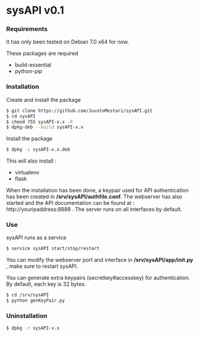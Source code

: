 # sysAPI v0.1

### Requirements

It has only been tested on Debian 7.0 x64 for now.

These packages are required

* build-essential
* python-pip


### Installation

Create and install the package 

```sh
$ git clone https://github.com/JuustoMestari/sysAPI.git
$ cd sysAPI
$ chmod 755 sysAPI-x.x -R
$ dpkg-deb --build sysAPI-x.x
```

Install the package

```sh
$ dpkg -i sysAPI-x.x.deb
```

This will also install :

* virtualenv
* flask

When the installation has been done, a keypair used for API authentication has been created in **/srv/sysAPI/authfile.conf**.
The webserver has also started and the API documentation can be found at : http://youripaddress:8888 . The server runs on all interfaces by default.

### Use

sysAPI runs as a service 

```sh
$ service sysAPI start/stop/restart
```
You can modify the webserver port and interface in **/srv/sysAPI/app/__init.py__** , make sure to restart sysAPI.


You can generate extra keypairs (secretkey#accesskey) for authentication. By default, each key is 32 bytes.

```sh
$ cd /srv/sysAPI
$ python genKeyPair.py
```


### Uninstallation

```sh
$ dpkg -r sysAPI-x.x
```
